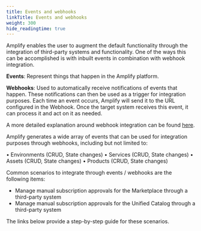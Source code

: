 ```yaml
---
title: Events and webhooks
linkTitle: Events and webhooks
weight: 300
hide_readingtime: true
---
```


Amplify enables the user to augment the default functionality through the integration of third-party systems and functionality. One of the ways this can be accomplished is with inbuilt events in combination with webhook integration.
 
**Events**: Represent things that happen in the Amplify platform. 
 
**Webhooks**:  Used to automatically receive notifications of events that happen. These notifications can then be used as a trigger for integration purposes. Each time an event occurs, Amplify will send it to the URL configured in the Webhook. Once the target system receives this event, it can process it and act on it as needed.
 
A more detailed explanation around webhook integration can be found [here](/docs/integrate_with_central/integrate_with_webhooks/).
 
Amplify generates a wide array of events that can be used for integration purposes through webhooks, including but not limited to:
 
•	Environments (CRUD, State changes)
•	Services (CRUD, State changes)
•	Assets (CRUD, State changes)
•	Products (CRUD, State changes)
 
Common scenarios to integrate through events / webhooks are the following items:
 
* Manage manual subscription approvals for the Marketplace through a third-party system
* Manage manual subscription approvals for the Unified Catalog through a third-party system
 
The links below provide a step-by-step guide for these scenarios.
